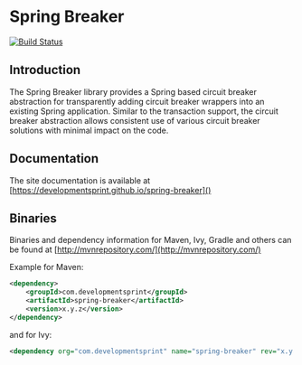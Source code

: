 # Spring Breaker
[![Build Status](https://devsprint.ci.cloudbees.com/buildStatus/icon?job=Spring%20Breaker)](https://devsprint.ci.cloudbees.com/job/Spring%20Breaker)

## Introduction

The Spring Breaker library provides a Spring based circuit breaker abstraction for transparently adding circuit breaker wrappers into an existing Spring application. Similar to the transaction support, the circuit breaker abstraction allows consistent use of various circuit breaker solutions with minimal impact on the code.

## Documentation

The site documentation is available at [https://developmentsprint.github.io/spring-breaker]()

## Binaries

Binaries and dependency information for Maven, Ivy, Gradle and others can be found at [http://mvnrepository.com/](http://mvnrepository.com/)

Example for Maven:

```xml
<dependency>
    <groupId>com.developmentsprint</groupId>
    <artifactId>spring-breaker</artifactId>
    <version>x.y.z</version>
</dependency>
```
and for Ivy:

```xml
<dependency org="com.developmentsprint" name="spring-breaker" rev="x.y.z" />
```